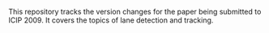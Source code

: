 This repository tracks the version changes for the paper being submitted to ICIP 2009. It covers the topics of lane detection and tracking.